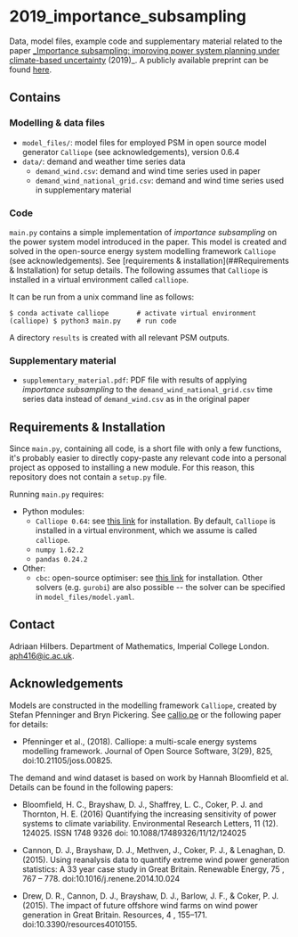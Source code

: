 # 2019_importance_subsampling
Data, model files, example code and supplementary material related to the paper [_Importance subsampling: improving power system planning under climate-based uncertainty](https://www.sciencedirect.com/science/article/pii/S0306261919307639) (2019)_. A publicly available preprint can be found [here](https://arxiv.org/pdf/1903.10916.pdf). 




## Contains

### Modelling & data files

- `model_files/`: model files for employed PSM in open source model generator `Calliope` (see acknowledgements), version 0.6.4
- `data/`: demand and weather time series data
  - `demand_wind.csv`: demand and wind time series used in paper
  - `demand_wind_national_grid.csv`: demand and wind time series used in supplementary material


### Code

`main.py` contains a simple implementation of _importance subsampling_ on the power system model introduced in the paper. This model is created and solved in the open-source energy system modelling framework `Calliope` (see acknowledgements). See [requirements & installation](##Requirements & Installation) for setup details. The following assumes that `Calliope` is installed in a virtual environment called `calliope`. 

It can be run from a unix command line as follows: 

    $ conda activate calliope       # activate virtual environment
    (calliope) $ python3 main.py    # run code

A directory `results` is created with all relevant PSM outputs.


### Supplementary material

- `supplementary_material.pdf`: PDF file with results of applying _importance subsampling_ to the `demand_wind_national_grid.csv` time series data instead of `demand_wind.csv` as in the original paper




## Requirements & Installation

Since `main.py`, containing all code, is a short file with only a few functions, it's probably easier to directly copy-paste any relevant code into a personal project as opposed to installing a new module. For this reason, this repository does not contain a `setup.py` file.

Running `main.py` requires:
- Python modules:
  - `Calliope 0.64`:  see [this link](https://calliope.readthedocs.io/en/stable/user/installation.html) for installation. By default, `Calliope` is installed in a virtual environment, which we assume is called `calliope`.
  - `numpy 1.62.2`
  - `pandas 0.24.2`
- Other:
  - `cbc`: open-source optimiser: see [this link](https://projects.coin-or.org/Cbc) for installation. Other solvers (e.g. `gurobi`) are also possible -- the solver can be specified in `model_files/model.yaml`.





## Contact

Adriaan Hilbers. Department of Mathematics, Imperial College London. [aph416@ic.ac.uk](mailto:aph416@ic.ac.uk).




## Acknowledgements

Models are constructed in the modelling framework `Calliope`, created by Stefan Pfenninger and Bryn Pickering. See [callio.pe](callio.pe) or the following paper for details:

- Pfenninger et al., (2018). Calliope: a multi-scale energy systems modelling framework. Journal of Open Source Software, 3(29), 825, doi:10.21105/joss.00825.

The demand and wind dataset is based on work by Hannah Bloomfield et al. Details can be found in the following papers:

- Bloomfield, H. C., Brayshaw, D. J., Shaffrey, L. C., Coker, P. J. and Thornton, H. E. (2016) Quantifying the increasing sensitivity of power systems to climate variability. Environmental Research Letters, 11 (12). 124025. ISSN 1748­ 9326 doi: 10.1088/1748­9326/11/12/124025

- Cannon, D. J., Brayshaw, D. J., Methven, J., Coker, P. J., & Lenaghan, D. (2015). Using reanalysis data to quantify extreme wind power generation statistics: A 33 year case study in Great Britain. Renewable Energy, 75 , 767 – 778. doi:10.1016/j.renene.2014.10.024

- Drew, D. R., Cannon, D. J., Brayshaw, D. J., Barlow, J. F., & Coker, P. J. (2015). The impact of future offshore wind farms on wind power generation in Great Britain. Resources, 4 , 155–171. doi:10.3390/resources4010155.
